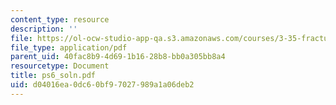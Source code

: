 ```yaml
---
content_type: resource
description: ''
file: https://ol-ocw-studio-app-qa.s3.amazonaws.com/courses/3-35-fracture-and-fatigue-fall-2003/d04016ea0dc60bf97027989a1a06deb2_ps6_soln.pdf
file_type: application/pdf
parent_uid: 40fac8b9-4d69-1b16-28b8-bb0a305bb8a4
resourcetype: Document
title: ps6_soln.pdf
uid: d04016ea-0dc6-0bf9-7027-989a1a06deb2
---
```

